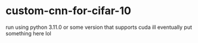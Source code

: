 # custom-cnn-for-cifar-10

run using python 3.11.0 or some version that supports cuda
ill eventually put something here lol

